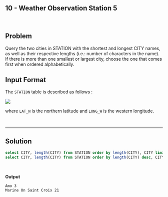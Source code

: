 ## 10 - Weather Observation Station 5
<br>

## Problem
Query the two cities in STATION with the shortest and longest CITY names, as well as their respective lengths (i.e.: number of characters in the name). If there is more than one smallest or largest city, choose the one that comes first when ordered alphabetically.


## Input Format

The `STATION` table is described as follows :

![](https://s3.amazonaws.com/hr-challenge-images/9336/1449345840-5f0a551030-Station.jpg)

where `LAT_N` is the northern latitude and `LONG_W` is the western longitude.

<br>

---

## Solution


```SQL
select CITY, length(CITY) from STATION order by length(CITY), CITY limit 1;
select CITY, length(CITY) from STATION order by length(CITY) desc, CITY limit 1;
```

<br>

**Output**

```
Amo 3
Marine On Saint Croix 21
```